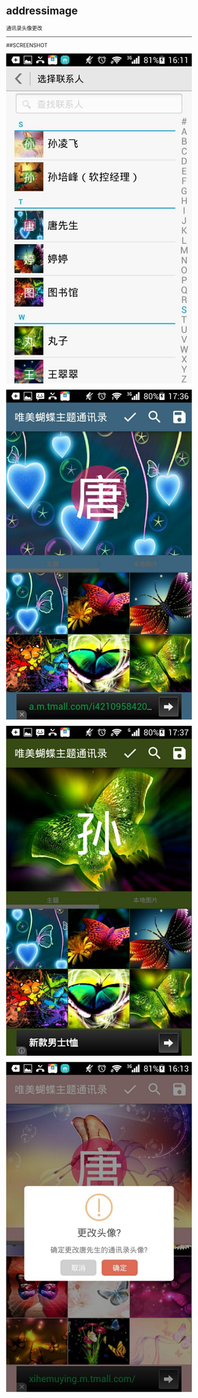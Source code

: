 # addressimage
通讯录头像更改
***

##SCREENSHOT

![image](https://github.com/adamin1990/addressimage/raw/master/art/1.jpg)

![image](https://github.com/adamin1990/addressimage/raw/master/art/2.jpg)

![image](https://github.com/adamin1990/addressimage/raw/master/art/3.jpg)

![image](https://github.com/adamin1990/addressimage/raw/master/art/4.jpg)
